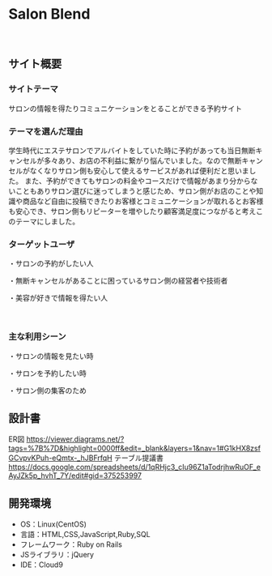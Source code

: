 # Salon Blend
​
## サイト概要
### サイトテーマ
<!--何を『目的』とし、どのような『分類』なのかを簡潔に書く-->
サロンの情報を得たりコミュニケーションをとることができる予約サイト
### テーマを選んだ理由
<!--なぜこのようなテーマにしたかを説明する-->
​学生時代にエステサロンでアルバイトをしていた時に予約があっても当日無断キャンセルが多々あり、お店の不利益に繋がり悩んでいました。なので無断キャンセルがなくなりサロン側も安心して使えるサービスがあれば便利だと思いました。
 また、予約ができてもサロンの料金やコースだけで情報があまり分からないこともありサロン選びに迷ってしまうと感じため、サロン側がお店のことや知識や商品など自由に投稿できたりお客様とコミュニケーションが取れるとお客様も安心でき、サロン側もリピーターを増やしたり顧客満足度につながると考えこのテーマにしました。



### ターゲットユーザ
・サロンの予約がしたい人

・無断キャンセルがあることに困っているサロン側の経営者や技術者

・美容が好きで情報を得たい人

​
### 主な利用シーン
・サロンの情報を見たい時

・サロンを予約したい時

・サロン側の集客のため
## 設計書
ER図
https://viewer.diagrams.net/?tags=%7B%7D&highlight=0000ff&edit=_blank&layers=1&nav=1#G1kHX8zsfGCvpvKPuh-eQmtx-_hJBFrfqH
テーブル提議書
https://docs.google.com/spreadsheets/d/1qRHjc3_cIu96Z1aTodrjhwRuOF_eAyJZk5p_hvhT_7Y/edit#gid=375253997
## 開発環境
- OS：Linux(CentOS)
- 言語：HTML,CSS,JavaScript,Ruby,SQL
- フレームワーク：Ruby on Rails
- JSライブラリ：jQuery
- IDE：Cloud9
​